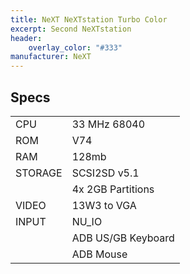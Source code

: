 ```yaml
---
title: NeXT NeXTstation Turbo Color
excerpt: Second NeXTstation
header:
    overlay_color: "#333"
manufacturer: NeXT
---
```


## Specs

|         |                    |
|---------|--------------------|
| CPU     | 33 MHz 68040       |
| ROM     | V74                |
| RAM     | 128mb              |
| STORAGE | SCSI2SD v5.1       |
|         | 4x 2GB Partitions  |
| VIDEO   | 13W3 to VGA        |
| INPUT   | NU_IO              |
|         | ADB US/GB Keyboard |
|         | ADB Mouse          |